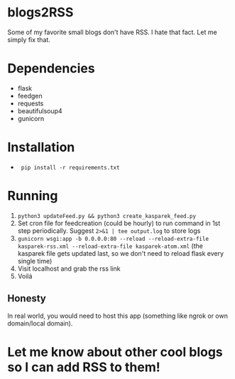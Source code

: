 # blogs2RSS
Some of my favorite small blogs don't have RSS. I hate that fact. Let me simply fix that.

# Dependencies
* flask
* feedgen
* requests
* beautifulsoup4
* gunicorn

# Installation

* ` pip install -r requirements.txt`

# Running
1. `python3 updateFeed.py && python3 create_kasparek_feed.py`
1. Set cron file for feedcreation (could be hourly) to run command in 1st step periodically. Suggest `2>&1 | tee output.log` to store logs
2. `gunicorn wsgi:app -b 0.0.0.0:80 --reload --reload-extra-file kasparek-rss.xml --reload-extra-file kasparek-atom.xml` (the kasparek file gets updated last, so we don't need to reload flask every single time)
3. Visit localhost and grab the rss link
4. Voilá

## Honesty
In real world, you would need to host this app (something like ngrok or own domain/local domain). 

# Let me know about other cool blogs so I can add RSS to them!

